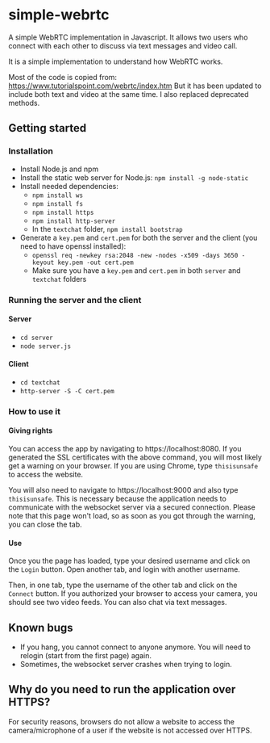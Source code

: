 # simple-webrtc

A simple WebRTC implementation in Javascript.
It allows two users who connect with each other to discuss via text messages and video call.

It is a simple implementation to understand how WebRTC works.

Most of the code is copied from: https://www.tutorialspoint.com/webrtc/index.htm
But it has been updated to include both text and video at the same time.
I also replaced deprecated methods.
## Getting started
### Installation
* Install Node.js and npm
* Install the static web server for Node.js: `npm install -g node-static`
* Install needed dependencies:
	* `npm install ws`
	* `npm install fs`
	* `npm install https`
	* `npm install http-server`
	* In the `textchat` folder, `npm install bootstrap`
* Generate a `key.pem` and `cert.pem` for both the server and the client (you need to have openssl installed):
	* `openssl req -newkey rsa:2048 -new -nodes -x509 -days 3650 -keyout key.pem -out cert.pem`
	* Make sure you have a `key.pem` and `cert.pem` in both `server` and `textchat` folders
### Running the server and the client
#### Server
* `cd server`
* `node server.js`
#### Client
* `cd textchat`
* `http-server -S -C cert.pem`
### How to use it
#### Giving rights
You can access the app by navigating to https://localhost:8080. 
If you generated the SSL certificates with the above command, you will most likely get a warning on your browser. If you are using Chrome, type `thisisunsafe` to access the website.

You will also need to navigate to https://localhost:9000 and also type `thisisunsafe`. This is necessary because the application needs to communicate with the websocket server via a secured connection. Please note that this page won't load, so as soon as you got through the warning, you can close the tab.
#### Use
Once you the page has loaded, type your desired username and click on the `Login` button.
Open another tab, and login with another username.

Then, in one tab, type the username of the other tab and click on the `Connect` button. If you authorized your browser to access your camera, you should see two video feeds. You can also chat via text messages.

## Known bugs
* If you hang, you cannot connect to anyone anymore. You will need to relogin (start from the first page) again.
* Sometimes, the websocket server crashes when trying to login.

## Why do you need to run the application over HTTPS?
For security reasons, browsers do not allow a website to access the camera/microphone of a user if the website is not accessed over HTTPS.
